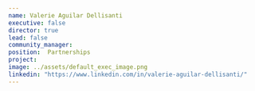 ```yaml
---
name: Valerie Aguilar Dellisanti
executive: false
director: true
lead: false
community_manager:   
position:  Partnerships
project: 
image: ../assets/default_exec_image.png
linkedin: "https://www.linkedin.com/in/valerie-aguilar-dellisanti/"
---
```

